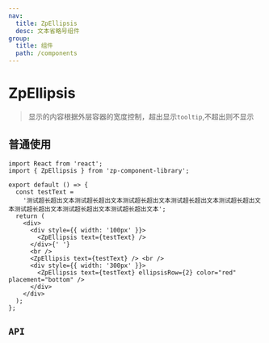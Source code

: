 ```yaml
---
nav:
  title: ZpEllipsis
  desc: 文本省略号组件
group:
  title: 组件
  path: /components
---
```


# ZpEllipsis

> 显示的内容根据外层容器的宽度控制，超出显示`tooltip`,不超出则不显示

## 普通使用

```tsx
import React from 'react';
import { ZpEllipsis } from 'zp-component-library';

export default () => {
  const testText =
    '测试超长超出文本测试超长超出文本测试超长超出文本测试超长超出文本测试超长超出文本测试超长超出文本测试超长超出文本测试超长超出文本';
  return (
    <div>
      <div style={{ width: '100px' }}>
        <ZpEllipsis text={testText} />
      </div>{' '}
      <br />
      <ZpEllipsis text={testText} /> <br />
      <div style={{ width: '300px' }}>
        <ZpEllipsis text={testText} ellipsisRow={2} color="red" placement="bottom" />
      </div>
    </div>
  );
};
```

## `API`

<API src="./api/ZpEllipsisProps.tsx" hideTitle></API>
